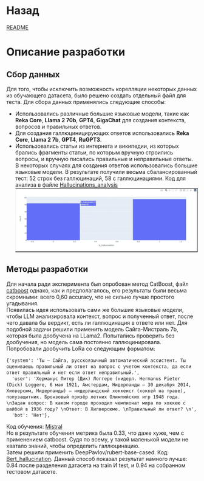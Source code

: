 # Назад
[README](readme.md)
# Описание разработки
## Сбор данных
Для того, чтобы исключить возможность корелляции некоторых данных из обучающего датасета, было решено создать отдельный файл для теста. Для сбора данных применялись следующие способы: 
- Использовались различные большие языковые модели, такие как **Reka Core**, **Llama 2 70b**, **GPT4**, **GigaChat** для создания контекста, вопросов и правильных ответов. 
- Для создания галлюциницирующих ответов использовались **Reka Core**, **Llama 2 7b**, **GPT4**, **RuGPT3**.
- Использовались статьи из интернета и википедии, из которых брались фрагменты статьи, по которым вручную строились вопросы, и вручную писались правильные и неправильные ответы. В некоторых случаях для создания ответов использовались большие языковые модели.
В результате получили весьма сбалансированный тест: 52 строк без галлюцинаций, 58 с галлюцинациями.
Код для анализа в файле [Hallucinations_analysis](Hallucinations_analysis.ipynb)
![Анализ](images/test_analysis.jpg)
## Методы разработки
Для начала ради эксперимента был опробован метод CatBoost, файл [catboost](deprecated/catboost.ipynb) однако, как и предполагалось, его результаты были весьма скромными: всего 0,60 accuracy, что не сильно лучше простого угадывания. \
Появилась идея использовать сами же большие языковые модели, чтобы LLM анализировала контекст, вопрос и полученный ответ, после чего давала бы вердикт, есть ли галлюцинация в ответе или нет. Для подобной задачи решили применить модель Сайга-Мистраль 7b, которая была дообучена на LLama2. Попытались проверить без дообучения, но модель сама постоянно галлюцинировала. Попробовали дообучить LoRa со следующим форматом:
```
{'system': 'Ты — Сайга, русскоязычный автоматический ассистент. Ты оцениваешь правильный ли ответ на вопрос с учетом контекста, да если ответ правильный и нет если ответ неправильный.',
  'user': 'Херманус Питер (Дик) Логгере (нидерл. Hermanus Pieter (Dick) Loggere, 6 мая 1921, Амстердам, Нидерланды — 30 декабря 2014, Хилверсюм, Нидерланды) — нидерландский хоккеист (хоккей на траве), полузащитник. Бронзовый призёр летних Олимпийских игр 1948 года. \nЗадан вопрос: В каком городе проходил чемпионат мира по хоккею с шайбой в 1936 году? \nОтвет: В Хилверсюме. \nПравильный ли ответ? \n',
  'bot': 'Нет'},
```
Код обучения: [Mistral](deprecated/Mistral_Hallucination.ipynb) \
Но в результате обучения метрика была 0.33, что даже хуже, чем с применением catboost. Судя по всему, у такой маленькой модели не хватало знаний, чтобы определить галлюцинацию. \
Затем решили применить DeepPavlov/rubert-base-cased. Код: [Bert_hallucination](Bert_hallucination.ipynb). Данный способ показал результат намного лучше: 0.84 после разделения датасета на train И test, и 0.94 на собранном тестовом датасете.

